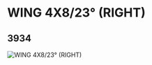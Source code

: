 # WING 4X8/23° (RIGHT)
## 3934
![WING 4X8/23° (RIGHT)](https://lc-www-live-s.legocdn.com/media/bricks/5/2/4211468.jpg)